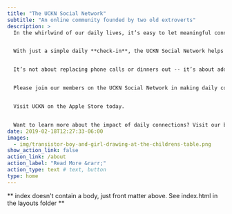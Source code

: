 ```yaml
---
title: "The UCKN Social Network"
subtitle: "An online community founded by two old extroverts"
description: >
  In the whirlwind of our daily lives, it’s easy to let meaningful connections slip through our fingers. The UCKN Social Network is here to change that. It’s a unique space designed for you and your groups to make checking in with one another an effortless part of your day. Every day.


  With just a simple daily **check-in**, the UCKN Social Network helps keep members connected in groups defined by its members. It’s about ensuring that, despite the rush of life, there’s always a moment to connect with those who matter. Here, it's the little updates, the daily 'here's what I'm up to' that keeps everyone in your chosen groups in the loop and connected.


  It’s not about replacing phone calls or dinners out -- it’s about adding a thin layer of connection to your day, no matter how small, to remind us that we’re part of a community.


  Please join our members on the UCKN Social Network in making daily connections a reality. It’s just a click away.


  Visit UCKN on the Apple Store today.


  Want to learn more about the impact of daily connections? Visit our blog above at https://UCKN.net/blog for insights on how simple check-ins can enrich our social fabric every day.  
date: 2019-02-18T12:27:33-06:00
images:
  - img/transistor-boy-and-girl-drawing-at-the-childrens-table.png
show_action_link: false
action_link: /about
action_label: "Read More &rarr;"
action_type: text # text, button
type: home
---
```


** index doesn't contain a body, just front matter above.
See index.html in the layouts folder **

